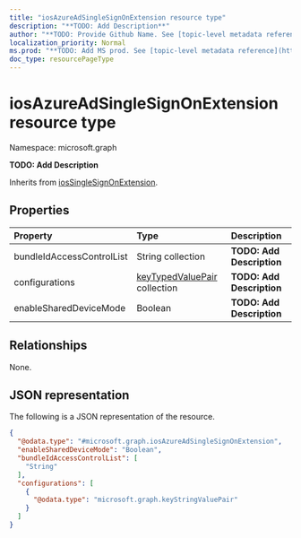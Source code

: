 ```yaml
---
title: "iosAzureAdSingleSignOnExtension resource type"
description: "**TODO: Add Description**"
author: "**TODO: Provide Github Name. See [topic-level metadata reference](https://msgo.azurewebsites.net/add/document/guidelines/metadata.html#topic-level-metadata)**"
localization_priority: Normal
ms.prod: "**TODO: Add MS prod. See [topic-level metadata reference](https://msgo.azurewebsites.net/add/document/guidelines/metadata.html#topic-level-metadata)**"
doc_type: resourcePageType
---
```


# iosAzureAdSingleSignOnExtension resource type

Namespace: microsoft.graph

**TODO: Add Description**


Inherits from [iosSingleSignOnExtension](../resources/iossinglesignonextension.md).

## Properties
|Property|Type|Description|
|:---|:---|:---|
|bundleIdAccessControlList|String collection|**TODO: Add Description**|
|configurations|[keyTypedValuePair](../resources/intune-keytypedvaluepair.md) collection|**TODO: Add Description**|
|enableSharedDeviceMode|Boolean|**TODO: Add Description**|

## Relationships
None.

## JSON representation
The following is a JSON representation of the resource.
<!-- {
  "blockType": "resource",
  "@odata.type": "microsoft.graph.iosAzureAdSingleSignOnExtension"
}
-->
``` json
{
  "@odata.type": "#microsoft.graph.iosAzureAdSingleSignOnExtension",
  "enableSharedDeviceMode": "Boolean",
  "bundleIdAccessControlList": [
    "String"
  ],
  "configurations": [
    {
      "@odata.type": "microsoft.graph.keyStringValuePair"
    }
  ]
}
```


